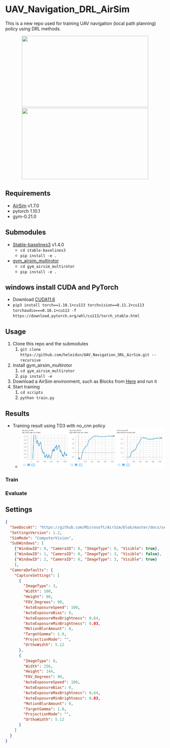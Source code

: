 # UAV_Navigation_DRL_AirSim

This is a new repo used for training UAV navigation (local path planning) policy using DRL methods.

<p align="center">
  <img src="resources/figures/result_3d_NH_simple_dynamics.gif" width = "400" height = "225"/>
  <img src="resources/figures/result_3d_NH_multirotor.gif" width = "400" height = "225"/>
  <!-- <img src="resources/figures/sim_city_fixed_wing.gif" width = "400" height = "225"/>
  <img src="resources/figures/sim_city_flapping_5hz.gif" width = "400" height = "225"/> -->
</p>

## Requirements

- [AirSim](https://microsoft.github.io/AirSim/) v1.7.0
- pytorch 1.10.1
- gym-0.21.0

## Submodules

- [Stable-baselines3](https://github.com/heleidsn/stable-baselines3) v1.4.0
  - `cd stable-baselines3`
  - `pip install -e .`
- [gym_airsim_multirotor](https://github.com/heleidsn/gym_airsim_multirotor)
  - `cd gym_airsim_multirotor`
  - `pip install -e .`

## windows install CUDA and PyTorch

- Download [CUDA11.6](https://developer.nvidia.com/cuda-downloads?target_os=Windows&target_arch=x86_64&target_version=10&target_type=exe_local)
- `pip3 install torch==1.10.1+cu113 torchvision==0.11.2+cu113 torchaudio===0.10.1+cu113 -f https://download.pytorch.org/whl/cu113/torch_stable.html`

## Usage

1. Clone this repo and the submodules
   1. `git clone https://github.com/heleidsn/UAV_Navigation_DRL_AirSim.git --recursive`
2. Install gym_airsim_multirotor
   1. `cd gym_airsim_multirotor`
   2. `pip install -e`
3. Download a AirSim environment, such as Blocks from [Here](https://github.com/microsoft/AirSim/releases/tag/v1.6.0-windows) and run it
4. Start training
   1. `cd scripts`
   2. `python train.py`

## Results

- Training result using TD3 with no_cnn policy
  - ![](resources/figures/training_result_simple_no_cnn.png)

### Train

### Evaluate

## Settings

```json
{
  "SeeDocsAt": "https://github.com/Microsoft/AirSim/blob/master/docs/settings.md",
  "SettingsVersion": 1.2,
  "SimMode": "ComputerVision",
  "SubWindows": [
    {"WindowID": 0, "CameraID": 0, "ImageType": 0, "Visible": true},
    {"WindowID": 1, "CameraID": 0, "ImageType": 3, "Visible": false},
    {"WindowID": 2, "CameraID": 0, "ImageType": 3, "Visible": true}
    ],
  "CameraDefaults": {
    "CaptureSettings": [
      {
        "ImageType": 3,
        "Width": 100,
        "Height": 80,
        "FOV_Degrees": 90,
        "AutoExposureSpeed": 100,
        "AutoExposureBias": 0,
        "AutoExposureMaxBrightness": 0.64,
        "AutoExposureMinBrightness": 0.03,
        "MotionBlurAmount": 0,
        "TargetGamma": 1.0,
        "ProjectionMode": "",
        "OrthoWidth": 5.12
      },
      {
        "ImageType": 0,
        "Width": 256,
        "Height": 144,
        "FOV_Degrees": 90,
        "AutoExposureSpeed": 100,
        "AutoExposureBias": 0,
        "AutoExposureMaxBrightness": 0.64,
        "AutoExposureMinBrightness": 0.03,
        "MotionBlurAmount": 0,
        "TargetGamma": 1.0,
        "ProjectionMode": "",
        "OrthoWidth": 5.12
      }
    ]
  }
}
```
